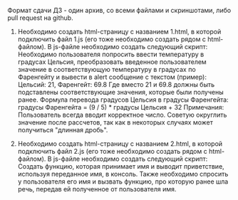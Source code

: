 Формат сдачи ДЗ - один архив, со всеми файлами и скриншотами, либо pull request на github.

1. Необходимо создать html-страницу с названием 1.html, 
в которой подключить файл 1.js (его тоже необходимо создать рядом с html-файлом). 
В js-файле необходимо создать следующий скрипт:
Необходимо пользователя попросить ввести температуру в градусах Цельсия, 
преобразовать введенное пользователем значение в соответствующую температуру 
в градусах по Фаренгейту и вывести в alert сообщение с текстом (пример): Цельсий: 21, Фаренгейт: 69.8
Где вместо 21 и 69.8 должны быть подставлены соответствующие значения, которые
были получены ранее.
Формула перевода градусов Цельсия в градусы Фаренгейта:
градусы Фаренгейта = (9 / 5) * градусы Цельсия + 32
Примечания: Пользователь всегда вводит корректное число.
Советую округлить значение после рассчетов, так как в некоторых случаях может получиться "длинная дробь".

2. Необходимо создать html-страницу с названием 2.html, в которой подключить файл 2.js 
(его тоже необходимо создать рядом с html-файлом). В js-файле необходимо создать следующий скрипт:
Cоздать функцию, которая принимает имя и выводит приветствие, используя переданное имя, в консоль. 
Также необходимо спросить у пользователя его имя и вызвать функцию, про которую ранее шла речь, передав ей полученное от пользователя имя.